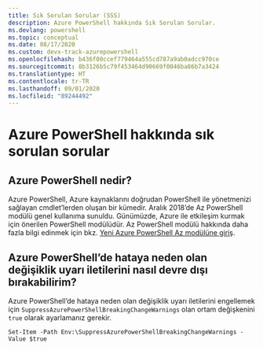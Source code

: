 ```yaml
---
title: Sık Sorulan Sorular (SSS)
description: Azure PowerShell hakkında Sık Sorulan Sorular.
ms.devlang: powershell
ms.topic: conceptual
ms.date: 08/17/2020
ms.custom: devx-track-azurepowershell
ms.openlocfilehash: b436f00ccef779464a555cd787a9ab0adcc970ce
ms.sourcegitcommit: 8b3126b5c79f453464d90669f0046ba86b7a3424
ms.translationtype: HT
ms.contentlocale: tr-TR
ms.lasthandoff: 09/01/2020
ms.locfileid: "89244492"
---
```

# <a name="frequently-asked-questions-about-azure-powershell"></a>Azure PowerShell hakkında sık sorulan sorular

## <a name="what-is-azure-powershell"></a>Azure PowerShell nedir?

Azure PowerShell, Azure kaynaklarını doğrudan PowerShell ile yönetmenizi sağlayan cmdlet’lerden oluşan bir kümedir. Aralık 2018’de Az PowerShell modülü genel kullanıma sunuldu. Günümüzde, Azure ile etkileşim kurmak için önerilen PowerShell modülüdür. Az PowerShell modülü hakkında daha fazla bilgi edinmek için bkz. [Yeni Azure PowerShell Az modülüne giriş](/powershell/azure/new-azureps-module-az).

## <a name="how-do-i-disable-breaking-change-warning-messages-in-azure-powershell"></a>Azure PowerShell’de hataya neden olan değişiklik uyarı iletilerini nasıl devre dışı bırakabilirim?

Azure PowerShell’de hataya neden olan değişiklik uyarı iletilerini engellemek için `SuppressAzurePowerShellBreakingChangeWarnings` olan ortam değişkenini `true` olarak ayarlamanız gerekir.

```azurepowershell
Set-Item -Path Env:\SuppressAzurePowerShellBreakingChangeWarnings -Value $true
```
